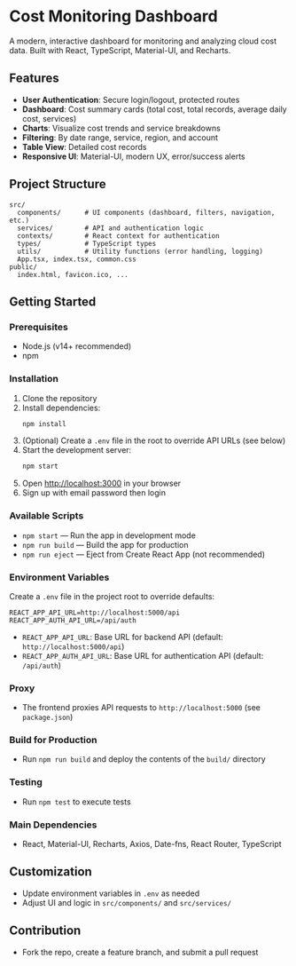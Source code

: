 # Cost Monitoring Dashboard

A modern, interactive dashboard for monitoring and analyzing cloud cost data. Built with React, TypeScript, Material-UI, and Recharts.

## Features
- **User Authentication**: Secure login/logout, protected routes
- **Dashboard**: Cost summary cards (total cost, total records, average daily cost, services)
- **Charts**: Visualize cost trends and service breakdowns
- **Filtering**: By date range, service, region, and account
- **Table View**: Detailed cost records
- **Responsive UI**: Material-UI, modern UX, error/success alerts

## Project Structure
```
src/
  components/      # UI components (dashboard, filters, navigation, etc.)
  services/        # API and authentication logic
  contexts/        # React context for authentication
  types/           # TypeScript types
  utils/           # Utility functions (error handling, logging)
  App.tsx, index.tsx, common.css
public/
  index.html, favicon.ico, ...
```

## Getting Started

### Prerequisites
- Node.js (v14+ recommended)
- npm

### Installation
1. Clone the repository
2. Install dependencies:
   ```bash
   npm install
   ```
3. (Optional) Create a `.env` file in the root to override API URLs (see below)
4. Start the development server:
   ```bash
   npm start
   ```
5. Open [http://localhost:3000](http://localhost:3000) in your browser
6. Sign up with email password then login

### Available Scripts
- `npm start` — Run the app in development mode
- `npm run build` — Build the app for production
- `npm run eject` — Eject from Create React App (not recommended)

### Environment Variables
Create a `.env` file in the project root to override defaults:
```
REACT_APP_API_URL=http://localhost:5000/api
REACT_APP_AUTH_API_URL=/api/auth
```
- `REACT_APP_API_URL`: Base URL for backend API (default: `http://localhost:5000/api`)
- `REACT_APP_AUTH_API_URL`: Base URL for authentication API (default: `/api/auth`)

### Proxy
- The frontend proxies API requests to `http://localhost:5000` (see `package.json`)

### Build for Production
- Run `npm run build` and deploy the contents of the `build/` directory

### Testing
- Run `npm test` to execute tests

### Main Dependencies
- React, Material-UI, Recharts, Axios, Date-fns, React Router, TypeScript

## Customization
- Update environment variables in `.env` as needed
- Adjust UI and logic in `src/components/` and `src/services/`

## Contribution
- Fork the repo, create a feature branch, and submit a pull request
